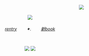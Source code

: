     
　　　　　　　　　　　　　 　　　　　 　　　　　　　　　　　![](https://komarev.com/ghpvc/?username=theplasticbeach&color=6a83bd&style=plastic&label=　｡)   

<p align="center"> 
    <img src="https://files.catbox.moe/m7bvv1.webp"/>
<h6 align="center">
<a href="https://rentry.co/carpto">rentry</a>   ✦.   <a href="https://guineapirate.atabook.org/">‎‎新book</a>
    
　
<p align="center"> 
    <img src="https://files.catbox.moe/amnarn.webp"/> <img src="https://files.catbox.moe/12retw.webp"/>
